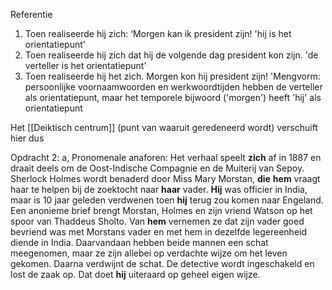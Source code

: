 
Referentie
1. Toen realiseerde hij zich: ‘Morgen kan ik president zijn!
'hij is het orientatiepunt'
2. Toen realiseerde hij zich dat hij de volgende dag president kon zijn.
'de verteller is het orientatiepunt'
3. Toen realiseerde hij het zich. Morgen kon hij president zijn!
'Mengvorm: persoonlijke voornaamwoorden en werkwoordtijden hebben de verteller als orientatiepunt, maar het temporele bijwoord ('morgen') heeft 'hij' als orientatiepunt

Het [[Deiktisch centrum]] (punt van waaruit geredeneerd wordt) verschuift hier dus

Opdracht 2:
a, Pronomenale anaforen:
Het verhaal speelt **zich** af in 1887 en draait deels om de Oost-Indische Compagnie en de Muiterij van Sepoy. Sherlock Holmes wordt benaderd door Miss Mary Morstan, **die** **hem** vraagt haar te helpen bij de zoektocht naar **haar** vader. **Hij** was officier in India, maar is 10 jaar geleden verdwenen toen **hij** terug zou komen naar Engeland. Een anonieme brief brengt Morstan, Holmes en zijn vriend Watson op het spoor van Thaddeus Sholto. Van **hem** vernemen ze dat zijn vader goed bevriend was met Morstans vader en met hem in dezelfde legereenheid diende in India. Daarvandaan hebben beide mannen een schat meegenomen, maar ze zijn allebei op verdachte wijze om het leven gekomen. Daarna verdwijnt de schat. De detective wordt ingeschakeld en lost de zaak op. Dat doet **hij** uiteraard op geheel eigen wijze.